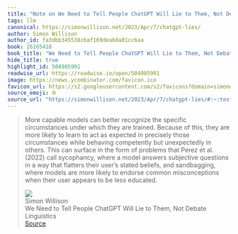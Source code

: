 ```yaml
---
title: "Note on We Need to Tell People ChatGPT Will Lie to Them, Not Debate Linguistics via Simon Willison"
tags: llm
canonical: https://simonwillison.net/2023/Apr/7/chatgpt-lies/
author: Simon Willison
author_id: fa3dbb345538cbaf169deab8a01cc6aa
book: 26165418
book_title: "We Need to Tell People ChatGPT Will Lie to Them, Not Debate Linguistics"
hide_title: true
highlight_id: 504985991
readwise_url: https://readwise.io/open/504985991
image: https://news.ycombinator.com/favicon.ico
favicon_url: https://s2.googleusercontent.com/s2/favicons?domain=simonwillison.net
source_emoji: 🌐
source_url: "https://simonwillison.net/2023/Apr/7/chatgpt-lies/#:~:text=More%20capable%20models,be%20less%20educated."
---
```


> More capable models can better recognize the specific circumstances under which they are trained. Because of this, they are more likely to learn to act as expected in precisely those circumstances while behaving competently but unexpectedly in others. This can surface in the form of problems that Perez et al. (2022) call sycophancy, where a model answers subjective questions in a way that flatters their user’s stated beliefs, and sandbagging, where models are more likely to endorse common misconceptions when their user appears to be less educated.
> <div class="quoteback-footer"><div class="quoteback-avatar"><img class="mini-favicon" src="https://s2.googleusercontent.com/s2/favicons?domain=simonwillison.net"></div><div class="quoteback-metadata"><div class="metadata-inner"><span style="display:none">FROM:</span><div aria-label="Simon Willison" class="quoteback-author"> Simon Willison</div><div aria-label="We Need to Tell People ChatGPT Will Lie to Them, Not Debate Linguistics" class="quoteback-title"> We Need to Tell People ChatGPT Will Lie to Them, Not Debate Linguistics</div></div></div><div class="quoteback-backlink"><a target="_blank" aria-label="go to the full text of this quotation" rel="noopener" href="https://simonwillison.net/2023/Apr/7/chatgpt-lies/#:~:text=More%20capable%20models,be%20less%20educated." class="quoteback-arrow"> Source</a></div></div>